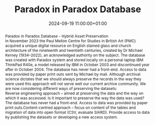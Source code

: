 ---
abstract: "Paradox in Paradox Database - Hybrid Asset Preservation\n\nIn November
  2023 the Paul Mellon Centre for Studies in British Art (PMC) acquired a unique digital
  resource on English stained glass and church architecture of the nineteenth and
  twentieth centuries, created by Dr Michael Kerney (1934–2022), an acknowledged authority
  on the subject. The database was created with Paradox system and stored locally
  on a personal laptop IBM ThinkPad R40e, a model released by IBM in October 2003
  and discontinued year after in October 2004. The database has never had a front-end.
  Access to data was provided by paper print outs sent by Michael by mail. Although
  archival science dictates that we should always preserve the records in the way
  they were used this approach will not serve well our current archive community.
  We are now considering different ways of preserving the datasets: \n\n - Reverse
  engineering approach – aimed at preserving the data and the way on which it was
  accessed. Is it important to preserve the way the data was used? The database has
  never had a front-end. Access to data was provided by paper print outs.\n - Content-centred
  approach – focus on content of the tables and migration of data into open format
  (CSV, evaluate SIARD). Provide access to data by publishing the datasets or developing
  a new access system."
creators:
- Pawel Jaskulski
date: 2024-09-19 11:00:00+01:00
document_url: https://drive.google.com/file/d/1heZkhe6jWyDMkOnvZ34ek-6dGaFeqgc6/view?usp=drive_link
grand_parent: iPRES
institutions: []
keywords:
- approaches to preservation
- start 2 preserve
landing_page_url: https://zenodo.org/records/13683476
language: eng
layout: publication
license: Creative Commons Attribution Share-Alike 4.0 (CC-BY-SA-4.0)
notes_url: ''
parent: iPRES 2024
publication_type: poster
size: null
slides_url: ''
source_name: iPRES
stream_url: ''
title: Paradox in Paradox Database
year: 2024
---
